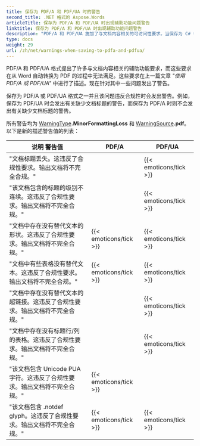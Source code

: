 ```yaml
---
title: 保存为 PDF/A 和 PDF/UA 时的警告
second_title: .NET 格式的 Aspose.Words
articleTitle: 保存为 PDF/A 和 PDF/UA 时出现辅助功能问题警告
linktitle: 保存为 PDF/A 和 PDF/UA 时出现辅助功能问题警告
description: "PDF/A 和 PDF/UA 施加了与文档内容相关的可访问性要求。当保存为 C# 中的 PDF/A 或 PDF/UA 且问题违反合规性时，会发出警告。"
type: docs
weight: 29
url: /zh/net/warnings-when-saving-to-pdfa-and-pdfua/
---
```


PDF/A 和 PDF/UA 格式提出了许多与文档内容相关的辅助功能要求，而这些要求在从 Word 自动转换为 PDF 的过程中无法满足。这些要求在上一篇文章 *"使用 PDF/A 或 PDF/UA"* 中进行了描述。现在针对其中一些问题发出了警告。

保存为 PDF/A 或 PDF/UA 格式之一并且该问题违反合规性时会发出警告。例如，保存为 PDF/UA 时会发出有关缺少文档标题的警告，而保存为 PDF/A 时则不会发出有关缺少文档标题的警告。

所有警告均为 [WarningType](https://reference.aspose.com/words/zh/net/aspose.words/warningtype/)**.MinorFormattingLoss** 和 [WarningSource](https://reference.aspose.com/words/zh/net/aspose.words/warningsource/)**.pdf**。以下是新的描述警告值的列表：

|  说明 警告值 |  PDF/A |  PDF/UA |
|  ------------------------------------------------------------  |  ----------------------  |  ----------------------  |
|  "文档标题丢失。这违反了合规性要求。输出文档将不完全合规。" |                          |   {{< emoticons/tick >}}  |
|  "该文档包含的标题的级别不连续。这违反了合规性要求。输出文档将不完全合规。" |                          |   {{< emoticons/tick >}}  |
|  "文档中存在没有替代文本的形状。这违反了合规性要求。输出文档将不完全合规。" |   {{< emoticons/tick >}}  |   {{< emoticons/tick >}}  |
|  "文档中有些表格没有替代文本。这违反了合规性要求。输出文档将不完全合规。" |   {{< emoticons/tick >}}  |   {{< emoticons/tick >}}  |
|  "文档中存在没有替代文本的超链接。这违反了合规性要求。输出文档将不完全合规。" |                          |   {{< emoticons/tick >}}  |
|  "文档中存在没有标题行/列的表格。这违反了合规性要求。输出文档将不完全合规。" |                          |   {{< emoticons/tick >}}  |
|  "该文档包含 Unicode PUA 字符。这违反了合规性要求。输出文档将不完全合规。" |   {{< emoticons/tick >}}  |                          |
|  "该文档包含 .notdef glyph。这违反了合规性要求。输出文档将不完全合规。" |   {{< emoticons/tick >}}  |   {{< emoticons/tick >}}  |